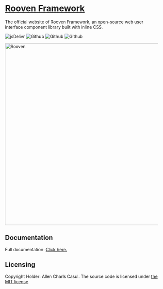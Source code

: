 # [Rooven Framework](https://roovenframework.com)

The official website of Rooven Framework, an open-source web user interface component library built with inline CSS.

![jsDelivr](https://data.jsdelivr.com/v1/package/gh/allencasul/rooven-framework-official-website/badge)
![Github](https://img.shields.io/github/license/allencasul/rooven-framework)
![Github](https://img.shields.io/github/repo-size/allencasul/rooven-framework)
![Github](https://img.shields.io/github/stars/allencasul/rooven-framework)

<a href="https://roovenframework.com"><img src="https://cdn.jsdelivr.net/gh/allencasul/rooven-framework-official-website@master/src/client/assets/img/png/rooven-framework.png" alt="Rooven" style="max-width:100%;" width="600"></a>

## Documentation

Full documentation: [Click here.](https://roovenframework.com/)

## Licensing

Copyright Holder: Allen Charls Casul. The source code is licensed under [the MIT license](https://github.com/allencasul/rooven-framework-official-website/blob/main/LICENSE).